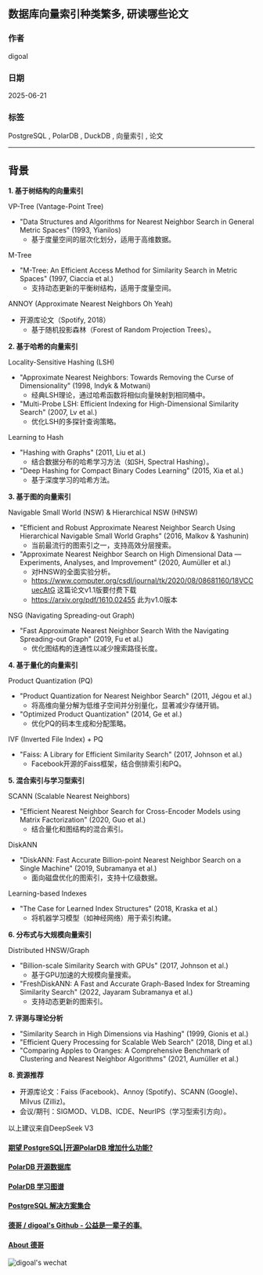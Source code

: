## 数据库向量索引种类繁多, 研读哪些论文   
                  
### 作者                  
digoal                  
                  
### 日期                  
2025-06-21                 
                  
### 标签                  
PostgreSQL , PolarDB , DuckDB , 向量索引 , 论文          
                  
----                  
                  
## 背景    
  
**1\. 基于树结构的向量索引**  
  
VP-Tree (Vantage-Point Tree)  
- "Data Structures and Algorithms for Nearest Neighbor Search in General Metric Spaces" (1993, Yianilos)  
    - 基于度量空间的层次化划分，适用于高维数据。  
  
M-Tree  
- "M-Tree: An Efficient Access Method for Similarity Search in Metric Spaces" (1997, Ciaccia et al.)  
    - 支持动态更新的平衡树结构，适用于度量空间。  
  
ANNOY (Approximate Nearest Neighbors Oh Yeah)  
- 开源库论文（Spotify, 2018）  
    - 基于随机投影森林（Forest of Random Projection Trees）。  
  
**2\. 基于哈希的向量索引**  
  
Locality-Sensitive Hashing (LSH)  
- "Approximate Nearest Neighbors: Towards Removing the Curse of Dimensionality" (1998, Indyk & Motwani)  
    - 经典LSH理论，通过哈希函数将相似向量映射到相同桶中。  
- "Multi-Probe LSH: Efficient Indexing for High-Dimensional Similarity Search" (2007, Lv et al.)  
    - 优化LSH的多探针查询策略。  
  
Learning to Hash  
- "Hashing with Graphs" (2011, Liu et al.)  
    - 结合数据分布的哈希学习方法（如SH, Spectral Hashing）。  
- "Deep Hashing for Compact Binary Codes Learning" (2015, Xia et al.)  
    - 基于深度学习的哈希方法。  
  
**3\. 基于图的向量索引**  
  
Navigable Small World (NSW) & Hierarchical NSW (HNSW)  
- "Efficient and Robust Approximate Nearest Neighbor Search Using Hierarchical Navigable Small World Graphs" (2016, Malkov & Yashunin)  
    - 当前最流行的图索引之一，支持高效分层搜索。  
- "Approximate Nearest Neighbor Search on High Dimensional Data — Experiments, Analyses, and Improvement" (2020, Aumüller et al.)  
    - 对HNSW的全面实验分析。
    - https://www.computer.org/csdl/journal/tk/2020/08/08681160/18VCCuecAtG  这篇论文v1.1版要付费下载
    - https://arxiv.org/pdf/1610.02455  此为v1.0版本
  
NSG (Navigating Spreading-out Graph)  
- "Fast Approximate Nearest Neighbor Search With the Navigating Spreading-out Graph" (2019, Fu et al.)  
    - 优化图结构的连通性以减少搜索路径长度。  
  
**4\. 基于量化的向量索引**  
  
Product Quantization (PQ)  
- "Product Quantization for Nearest Neighbor Search" (2011, Jégou et al.)  
    - 将高维向量分解为低维子空间并分别量化，显著减少存储开销。  
- "Optimized Product Quantization" (2014, Ge et al.)  
    - 优化PQ的码本生成和分配策略。  
  
IVF (Inverted File Index) + PQ  
- "Faiss: A Library for Efficient Similarity Search" (2017, Johnson et al.)  
    - Facebook开源的Faiss框架，结合倒排索引和PQ。  
  
**5\. 混合索引与学习型索引**  
  
SCANN (Scalable Nearest Neighbors)  
- "Efficient Nearest Neighbor Search for Cross-Encoder Models using Matrix Factorization" (2020, Guo et al.)  
    - 结合量化和图结构的混合索引。  
  
DiskANN  
- "DiskANN: Fast Accurate Billion-point Nearest Neighbor Search on a Single Machine" (2019, Subramanya et al.)  
    - 面向磁盘优化的图索引，支持十亿级数据。  
  
Learning-based Indexes  
- "The Case for Learned Index Structures" (2018, Kraska et al.)  
    - 将机器学习模型（如神经网络）用于索引构建。  
  
**6\. 分布式与大规模向量索引**  
  
Distributed HNSW/Graph  
- "Billion-scale Similarity Search with GPUs" (2017, Johnson et al.)  
    - 基于GPU加速的大规模向量搜索。  
- "FreshDiskANN: A Fast and Accurate Graph-Based Index for Streaming Similarity Search" (2022, Jayaram Subramanya et al.)  
    - 支持动态更新的图索引。  
  
**7\. 评测与理论分析**  
- "Similarity Search in High Dimensions via Hashing" (1999, Gionis et al.)  
- "Efficient Query Processing for Scalable Web Search" (2018, Ding et al.)  
- "Comparing Apples to Oranges: A Comprehensive Benchmark of Clustering and Nearest Neighbor Algorithms" (2021, Aumüller et al.)  
  
**8\. 资源推荐**  
- 开源库论文：Faiss (Facebook)、Annoy (Spotify)、SCANN (Google)、Milvus (Zilliz)。  
- 会议/期刊：SIGMOD、VLDB、ICDE、NeurIPS（学习型索引方向）。  
  
以上建议来自DeepSeek V3  
    
  
#### [期望 PostgreSQL|开源PolarDB 增加什么功能?](https://github.com/digoal/blog/issues/76 "269ac3d1c492e938c0191101c7238216")
  
  
#### [PolarDB 开源数据库](https://openpolardb.com/home "57258f76c37864c6e6d23383d05714ea")
  
  
#### [PolarDB 学习图谱](https://www.aliyun.com/database/openpolardb/activity "8642f60e04ed0c814bf9cb9677976bd4")
  
  
#### [PostgreSQL 解决方案集合](../201706/20170601_02.md "40cff096e9ed7122c512b35d8561d9c8")
  
  
#### [德哥 / digoal's Github - 公益是一辈子的事.](https://github.com/digoal/blog/blob/master/README.md "22709685feb7cab07d30f30387f0a9ae")
  
  
#### [About 德哥](https://github.com/digoal/blog/blob/master/me/readme.md "a37735981e7704886ffd590565582dd0")
  
  
![digoal's wechat](../pic/digoal_weixin.jpg "f7ad92eeba24523fd47a6e1a0e691b59")
  
